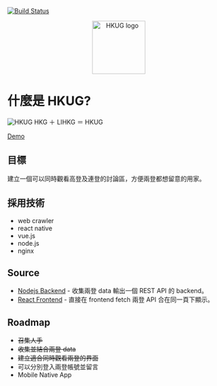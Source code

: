[![Build Status](https://travis-ci.org/hkgos/hkug.svg?branch=master)](https://travis-ci.org/hkgos/hkug)

<p align="center">
<img src="https://raw.githubusercontent.com/hkgos/hkug/master/logo/logo@2x-100.jpg" alt="HKUG logo" width="120" />
</p>

# 什麼是 HKUG?
![HKUG](https://raw.githubusercontent.com/hkgos/hkug/master/logo/cover.jpg)
HKG ＋ LIHKG ＝ HKUG

[Demo](https://hkug.arukascloud.io/)

## 目標
建立一個可以同時觀看高登及連登的討論區，方便兩登都想留意的用家。

## 採用技術
* web crawler
* react native
* vue.js
* node.js
* nginx

## Source
* [Nodejs Backend](https://github.com/hkgos/hkug/tree/master/hkug-backend-node) - 收集兩登 data 輸出一個 REST API 的 backend。
* [React Frontend](https://github.com/hkgos/hkug/tree/master/hkug-frontend-react) - 直接在 frontend fetch 兩登 API 合在同一頁下顯示。

## Roadmap
- ~~召集人手~~
- ~~收集並結合兩登 data~~
- ~~建立適合同時觀看兩登的界面~~
- 可以分別登入兩登帳號並留言
- Mobile Native App
